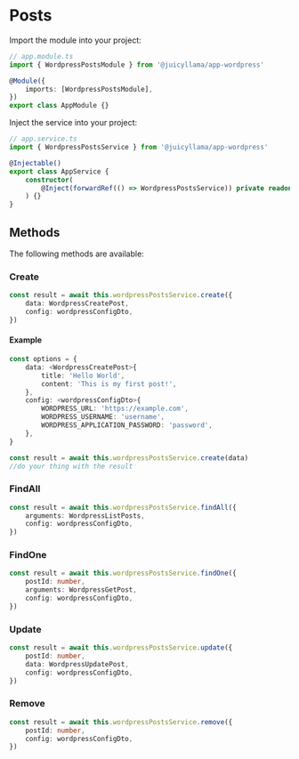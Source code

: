 # Posts

Import the module into your project:

```typescript
// app.module.ts
import { WordpressPostsModule } from '@juicyllama/app-wordpress'

@Module({
	imports: [WordpressPostsModule],
})
export class AppModule {}
```

Inject the service into your project:

```typescript
// app.service.ts
import { WordpressPostsService } from '@juicyllama/app-wordpress'

@Injectable()
export class AppService {
	constructor(
		@Inject(forwardRef(() => WordpressPostsService)) private readonly wordpressPostsService: WordpressPostsService,
	) {}
}
```

## Methods

The following methods are available:

### Create

```typescript
const result = await this.wordpressPostsService.create({
	data: WordpressCreatePost,
	config: wordpressConfigDto,
})
```

#### Example

```typescript
const options = {
	data: <WordpressCreatePost>{
		title: 'Hello World',
		content: 'This is my first post!',
	},
	config: <wordpressConfigDto>{
		WORDPRESS_URL: 'https://example.com',
		WORDPRESS_USERNAME: 'username',
		WORDPRESS_APPLICATION_PASSWORD: 'password',
	},
}

const result = await this.wordpressPostsService.create(data)
//do your thing with the result
```

### FindAll

```typescript
const result = await this.wordpressPostsService.findAll({
	arguments: WordpressListPosts,
	config: wordpressConfigDto,
})
```

### FindOne

```typescript
const result = await this.wordpressPostsService.findOne({
	postId: number,
	arguments: WordpressGetPost,
	config: wordpressConfigDto,
})
```

### Update

```typescript
const result = await this.wordpressPostsService.update({
	postId: number,
	data: WordpressUpdatePost,
	config: wordpressConfigDto,
})
```

### Remove

```typescript
const result = await this.wordpressPostsService.remove({
	postId: number,
	config: wordpressConfigDto,
})
```
